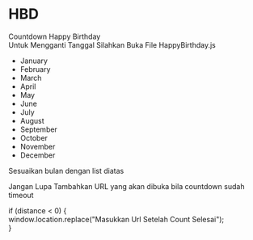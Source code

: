 # HBD
Countdown Happy Birthday<br>
Untuk Mengganti Tanggal Silahkan Buka File HappyBirthday.js<br>
<ul>
      <li>January</li>
      <li>February</li>
      <li>March</li>
      <li>April</li>
      <li>May</li>
      <li>June</li>
      <li>July</li>
      <li>August</li>
      <li>September</li>
      <li>October</li>
      <li>November</li>
      <li>December</li>
</ul>Sesuaikan bulan dengan list diatas
      <p>Jangan Lupa Tambahkan URL yang akan dibuka bila countdown sudah timeout</p>
if (distance < 0) {<br>
window.location.replace("Masukkan Url Setelah Count Selesai");<br>
}
